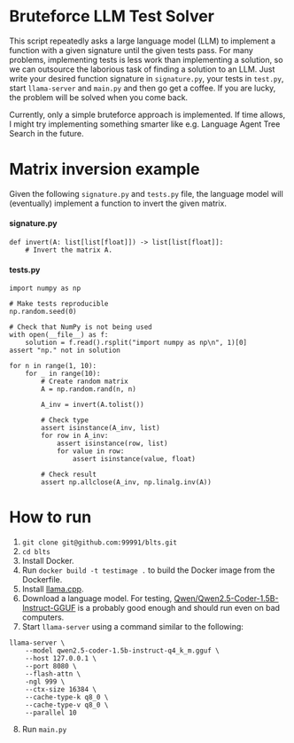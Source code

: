 # Bruteforce LLM Test Solver

This script repeatedly asks a large language model (LLM) to implement a function with a given signature until the given tests pass.
For many problems, implementing tests is less work than implementing a solution, so we can outsource the laborious task of finding a solution to an LLM.
Just write your desired function signature in `signature.py`, your tests in `test.py`, start `llama-server` and `main.py` and then go get a coffee. If you are lucky, the problem will be solved when you come back.

Currently, only a simple bruteforce approach is implemented. If time allows, I might try implementing something smarter like e.g. Language Agent Tree Search in the future.

# Matrix inversion example

Given the following `signature.py` and `tests.py` file, the language model will (eventually) implement a function to invert the given matrix.

#### signature.py

```
def invert(A: list[list[float]]) -> list[list[float]]:
    # Invert the matrix A.
```

#### tests.py

```
import numpy as np

# Make tests reproducible
np.random.seed(0)

# Check that NumPy is not being used
with open(__file__) as f:
    solution = f.read().rsplit("import numpy as np\n", 1)[0]
assert "np." not in solution

for n in range(1, 10):
    for _ in range(10):
        # Create random matrix
        A = np.random.rand(n, n)

        A_inv = invert(A.tolist())

        # Check type
        assert isinstance(A_inv, list)
        for row in A_inv:
            assert isinstance(row, list)
            for value in row:
                assert isinstance(value, float)

        # Check result
        assert np.allclose(A_inv, np.linalg.inv(A))
```

# How to run

1. `git clone git@github.com:99991/blts.git`
2. `cd blts`
3. Install Docker.
4. Run `docker build -t testimage .` to build the Docker image from the Dockerfile.
5. Install [llama.cpp](https://github.com/ggerganov/llama.cpp).
6. Download a language model. For testing, [Qwen/Qwen2.5-Coder-1.5B-Instruct-GGUF](https://huggingface.co/Qwen/Qwen2.5-Coder-1.5B-Instruct-GGUF/blob/main/qwen2.5-coder-1.5b-instruct-q4_k_m.gguf) is a probably good enough and should run even on bad computers.
7. Start `llama-server` using a command similar to the following:

```
llama-server \
    --model qwen2.5-coder-1.5b-instruct-q4_k_m.gguf \
    --host 127.0.0.1 \
    --port 8080 \
    --flash-attn \
    -ngl 999 \
    --ctx-size 16384 \
    --cache-type-k q8_0 \
    --cache-type-v q8_0 \
    --parallel 10
```

8. Run `main.py`
